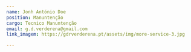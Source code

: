 ```yaml
---
name: Jonh António Doe
position: Manuntenção
cargo: Tecnico Manuntenção
email: g.d.verderena@gmail.com
link_imagem: https://gdrverderena.pt/assets/img/more-service-3.jpg

---
```

